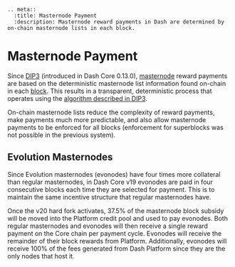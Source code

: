 ```{eval-rst}
.. meta::
  :title: Masternode Payment
  :description: Masternode reward payments in Dash are determined by on-chain masternode lists in each block. 
```

# Masternode Payment

Since [DIP3](https://github.com/dashpay/dips/blob/master/dip-0003.md) (introduced in Dash Core 0.13.0), [masternode](../resources/glossary.md#masternode) reward payments are based on the deterministic masternode list information found on-chain in each [block](../resources/glossary.md#block). This results in a transparent, deterministic process that operates using the [algorithm described in DIP3](https://github.com/dashpay/dips/blob/master/dip-0003.md#masternode-rewards).

On-chain masternode lists reduce the complexity of reward payments, make payments much more predictable, and also allow masternode payments to be enforced for all blocks (enforcement for superblocks was not possible in the previous system).

## Evolution Masternodes

Since Evolution masternodes (evonodes) have four times more collateral than regular masternodes, in Dash Core v19 evonodes are paid in four consecutive blocks each time they are selected for payment. This is to maintain the same incentive structure that regular masternodes have.

Once the v20 hard fork activates, 37.5% of the masternode block subsidy will be moved into the Platform credit pool and used to pay evonodes. Both regular masternodes and evonodes will then receive a single reward payment on the Core chain per payment cycle. Evonodes will receive the remainder of their block rewards from Platform. Additionally, evonodes will receive 100% of the fees generated from Dash Platform since they are the only nodes that host it.
